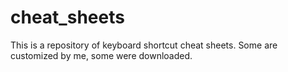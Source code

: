 # cheat_sheets
This is a repository of keyboard shortcut cheat sheets. Some are customized by me, some were downloaded.

